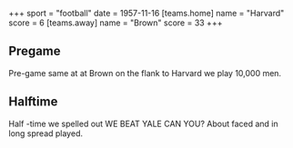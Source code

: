 +++
sport = "football"
date = 1957-11-16
[teams.home]
name = "Harvard"
score = 6
[teams.away]
name = "Brown"
score = 33
+++

## Pregame

Pre-game same at at Brown on the flank to Harvard we play 10,000 men.

## Halftime

Half -time we spelled out WE BEAT YALE CAN YOU? About faced and in long spread played.
